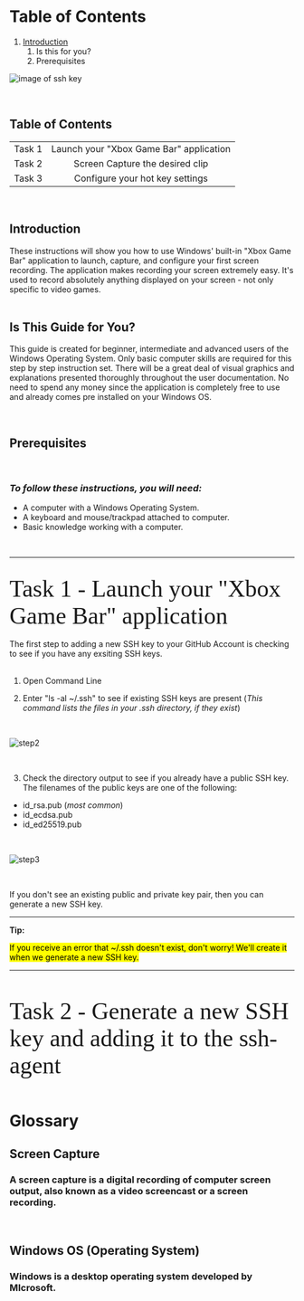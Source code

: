
# Table of Contents

1. [Introduction](#Intro)
    1. Is this for you?
    2. Prerequisites
<!-- 2. [Simplified Version](#method1)
    1. Join the Windows Insider Program
    2. Update your Windows
    3. Run the install command through CMD
3. [Manual Version](#method2)
    1. Enable the Windows Subsystem for Linux
    2. Check requirements for running WSL 2
    3. Enable Virtual Machine feature
    4. Download the Linux kernel update package
    5. Set WSL 2 as your default version
    6. Install your Linux distribution of choice -->

![image of ssh key](assets/SSH/SSHKey.png)

<br />


## Table of Contents
|    |     |
|----------|:-------------:
| Task 1 |  Launch your "Xbox Game Bar" application
| Task 2 |   Screen Capture the desired clip
| Task 3 |  Configure your hot key settings

<br />



## Introduction

These instructions will show you how to use Windows' built-in "Xbox Game Bar" application 
to launch, capture, and configure your first screen recording. The application makes recording your screen 
extremely easy. It's used to record absolutely anything displayed on your screen - not only specific to video games.  
<br>

## Is This Guide for You?

This guide is created for beginner, intermediate and advanced users of the Windows Operating System. Only basic computer skills are
required for this step by step instruction set. There will be a great deal of visual graphics and explanations presented thoroughly throughout the
user documentation. No need to spend any money since the application is completely free to use and already comes pre installed on your 
Windows OS.

<br />

## Prerequisites

<br />

### _To follow these instructions, you will need:_

- A computer with a Windows Operating System.
- A keyboard and mouse/trackpad attached to computer. 
- Basic knowledge working with a computer.

<br />

<hr />

<br>


 <span style="font-family:pap; font-size:3em;">
Task 1 - Launch your "Xbox Game Bar" application
 </span>

<br>
<br>
The first step to adding a new SSH key to your GitHub Account is checking to see if you have any exsiting SSH keys.
<br>
<br>

1. Open Command Line

2. Enter "ls -al ~/.ssh" to see if existing SSH keys are present (_This command lists the files in your .ssh directory, if they exist_)

 <br>
  
![step2](assets/SSH/Task1Step2.jpeg)

<br>

3. Check the directory output to see if you already have a public SSH key. The filenames of the public keys are one of the following:

- id_rsa.pub (_most common_)
- id_ecdsa.pub
- id_ed25519.pub

<br>

![step3](assets/SSH/Task1Step3.jpeg)

<br>

If you don't see an existing public and private key pair, then you can generate a new SSH key.

---
**Tip:**

<mark>If you receive an error that ~/.ssh doesn't exist, don't worry! We'll create it when we generate a new SSH key.

---

<br>
<br>


 <span style="font-family:pap; font-size:3em;">
Task 2 - Generate a new SSH key and adding it to the ssh-agent
 </span>

<br>
<br>








# Glossary

## **Screen Capture**

### A screen capture is a digital recording of computer screen output, also known as a video screencast or a screen recording.

<br>

## **Windows OS (Operating System)**

### Windows is a desktop operating system developed by MIcrosoft. 

<br>

